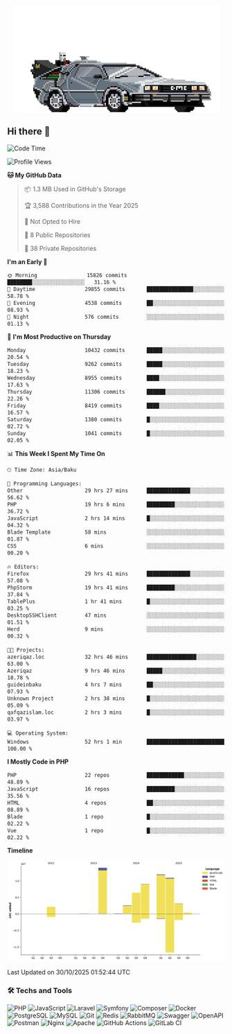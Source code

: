 <!--WALLPAPER-->
<p align='center'>
  <img src='assets/wallpapers/22.gif' alt='Banner'>
</p>
<!--/WALLPAPER-->

## Hi there 👋

<!--START_SECTION:waka-->
![Code Time](http://img.shields.io/badge/Code%20Time-579%20hrs%2032%20mins-blue)

![Profile Views](http://img.shields.io/badge/Profile%20Views-0-blue)

**🐱 My GitHub Data** 

> 📦 1.3 MB Used in GitHub's Storage 
 > 
> 🏆 3,588 Contributions in the Year 2025
 > 
> 🚫 Not Opted to Hire
 > 
> 📜 8 Public Repositories 
 > 
> 🔑 38 Private Repositories 
 > 
**I'm an Early 🐤** 

```text
🌞 Morning                15826 commits       ████████░░░░░░░░░░░░░░░░░   31.16 % 
🌆 Daytime                29855 commits       ███████████████░░░░░░░░░░   58.78 % 
🌃 Evening                4538 commits        ██░░░░░░░░░░░░░░░░░░░░░░░   08.93 % 
🌙 Night                  576 commits         ░░░░░░░░░░░░░░░░░░░░░░░░░   01.13 % 
```
📅 **I'm Most Productive on Thursday** 

```text
Monday                   10432 commits       █████░░░░░░░░░░░░░░░░░░░░   20.54 % 
Tuesday                  9262 commits        █████░░░░░░░░░░░░░░░░░░░░   18.23 % 
Wednesday                8955 commits        ████░░░░░░░░░░░░░░░░░░░░░   17.63 % 
Thursday                 11306 commits       ██████░░░░░░░░░░░░░░░░░░░   22.26 % 
Friday                   8419 commits        ████░░░░░░░░░░░░░░░░░░░░░   16.57 % 
Saturday                 1380 commits        █░░░░░░░░░░░░░░░░░░░░░░░░   02.72 % 
Sunday                   1041 commits        █░░░░░░░░░░░░░░░░░░░░░░░░   02.05 % 
```


📊 **This Week I Spent My Time On** 

```text
🕑︎ Time Zone: Asia/Baku

💬 Programming Languages: 
Other                    29 hrs 27 mins      ██████████████░░░░░░░░░░░   56.62 % 
PHP                      19 hrs 6 mins       █████████░░░░░░░░░░░░░░░░   36.72 % 
JavaScript               2 hrs 14 mins       █░░░░░░░░░░░░░░░░░░░░░░░░   04.32 % 
Blade Template           58 mins             ░░░░░░░░░░░░░░░░░░░░░░░░░   01.87 % 
CSS                      6 mins              ░░░░░░░░░░░░░░░░░░░░░░░░░   00.20 % 

🔥 Editors: 
Firefox                  29 hrs 41 mins      ██████████████░░░░░░░░░░░   57.08 % 
PhpStorm                 19 hrs 41 mins      █████████░░░░░░░░░░░░░░░░   37.84 % 
TablePlus                1 hr 41 mins        █░░░░░░░░░░░░░░░░░░░░░░░░   03.25 % 
DesktopSSHClient         47 mins             ░░░░░░░░░░░░░░░░░░░░░░░░░   01.51 % 
Herd                     9 mins              ░░░░░░░░░░░░░░░░░░░░░░░░░   00.32 % 

🐱‍💻 Projects: 
azeriqaz.loc             32 hrs 46 mins      ████████████████░░░░░░░░░   63.00 % 
Azeriqaz                 9 hrs 46 mins       █████░░░░░░░░░░░░░░░░░░░░   18.78 % 
guideinbaku              4 hrs 7 mins        ██░░░░░░░░░░░░░░░░░░░░░░░   07.93 % 
Unknown Project          2 hrs 38 mins       █░░░░░░░░░░░░░░░░░░░░░░░░   05.09 % 
qafqazislam.loc          2 hrs 3 mins        █░░░░░░░░░░░░░░░░░░░░░░░░   03.97 % 

💻 Operating System: 
Windows                  52 hrs 1 min        █████████████████████████   100.00 % 
```

**I Mostly Code in PHP** 

```text
PHP                      22 repos            ████████████░░░░░░░░░░░░░   48.89 % 
JavaScript               16 repos            █████████░░░░░░░░░░░░░░░░   35.56 % 
HTML                     4 repos             ██░░░░░░░░░░░░░░░░░░░░░░░   08.89 % 
Blade                    1 repo              █░░░░░░░░░░░░░░░░░░░░░░░░   02.22 % 
Vue                      1 repo              █░░░░░░░░░░░░░░░░░░░░░░░░   02.22 % 
```



**Timeline**

![Lines of Code chart](https://raw.githubusercontent.com/feridnesibzade/feridnesibzade/main/assets/bar_graph.png)


 Last Updated on 30/10/2025 01:52:44 UTC
<!--END_SECTION:waka-->

### 🛠️ Techs and Tools

![PHP](https://img.shields.io/badge/PHP-777BB4?style=for-the-badge&logo=php&logoColor=white)
![JavaScript](https://img.shields.io/badge/JavaScript-F7DF1E?style=for-the-badge&logo=javascript&logoColor=000)
![Laravel](https://img.shields.io/badge/Laravel-F55247?style=for-the-badge&logo=laravel&logoColor=white)
![Symfony](https://img.shields.io/badge/Symfony-000000?style=for-the-badge&logo=symfony&logoColor=white)
![Composer](https://img.shields.io/badge/Composer-885630?style=for-the-badge&logo=composer&logoColor=white)
![Docker](https://img.shields.io/badge/Docker-2496ED?style=for-the-badge&logo=docker&logoColor=white)
![PostgreSQL](https://img.shields.io/badge/PostgreSQL-4169E1?style=for-the-badge&logo=postgresql&logoColor=white)
![MySQL](https://img.shields.io/badge/MySQL-4479A1?style=for-the-badge&logo=mysql&logoColor=white)
![Git](https://img.shields.io/badge/Git-F05032?style=for-the-badge&logo=git&logoColor=white)
![Redis](https://img.shields.io/badge/Redis-DC382D?style=for-the-badge&logo=redis&logoColor=white)
![RabbitMQ](https://img.shields.io/badge/RabbitMQ-FF6600?style=for-the-badge&logo=rabbitmq&logoColor=white)
![Swagger](https://img.shields.io/badge/Swagger-85EA2D?style=for-the-badge&logo=swagger&logoColor=black)
![OpenAPI](https://img.shields.io/badge/OpenAPI-6BA539?style=for-the-badge&logo=openapiinitiative&logoColor=white)
![Postman](https://img.shields.io/badge/Postman-FF6C37?style=for-the-badge&logo=postman&logoColor=white)
![Nginx](https://img.shields.io/badge/Nginx-009639?style=for-the-badge&logo=nginx&logoColor=white)
![Apache](https://img.shields.io/badge/Apache-D22128?style=for-the-badge&logo=apache&logoColor=white)
![GitHub Actions](https://img.shields.io/badge/GitHub%20Actions-2088FF?style=for-the-badge&logo=githubactions&logoColor=white)
![GitLab CI](https://img.shields.io/badge/GitLab%20CI-FC6D26?style=for-the-badge&logo=gitlab&logoColor=white)

